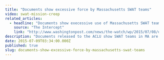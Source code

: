 ```yaml
---
title: "Documents show excessive force by Massachusetts SWAT teams"
video: swat-mission-creep
related_articles:
  - headline: "Documents show execessive use of Massachusetts SWAT teams"
    source: "The Intercept"
    link: "http://www.washingtonpost.com/news/the-watch/wp/2015/07/08/documents-show-execessive-use-of-massachusetts-swat-teams/"
description: "Documents released to the ACLU show SWAT teams in MA are most often used to serve search warrants for drugs. Here's some context. "
date: 2015-07-09T03:34:00.000Z
published: true
slug: documents-show-excessive-force-by-massachusetts-swat-teams
---
```


